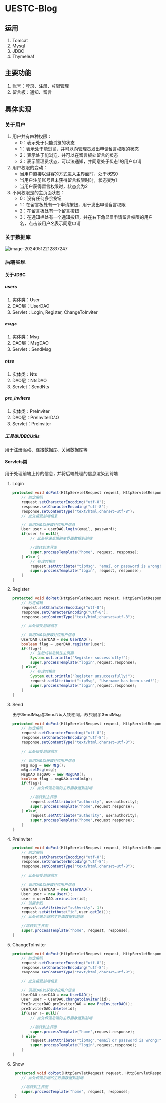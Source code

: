 # UESTC-Blog

## 运用

1. Tomcat
2. Mysql
3. JDBC
4. Thymeleaf

## 主要功能

1. 账号：登录、注册、权限管理
2. 留言板：通知、留言

## 具体实现

### 关于用户

1. 用户共有四种权限：
	- 0：表示处于只能浏览的状态
	- 1：表示处于能浏览，并可以向管理员发出申请留言权限的状态
	- 2：表示处于能浏览，并可以在留言板处留言的状态
	- 3：表示管理员状态，可以法通知，并同意处于状态1的用户申请
2. 用户权限的变动：
	- 当用户直接以游客的方式进入主界面时，处于状态0
	- 当用户注册账号且未获得留言权限时时，状态变为1
	- 当用户获得留言权限时，状态变为2
3. 不同权限是的主页面状态：
	- 0：没有任何多余按钮
	- 1：在留言板处有一个申请按钮，用于发出申请留言权限
	- 2：在留言板处有一个留言按钮
	- 3：在通知栏处有一个通知按钮，并在右下角显示申请留言权限的用户名，点击该用户名表示同意申请

### 关于数据库

![image-20240512212837247](./image/image-20240512212837247.png)

### 后端实现

#### 关于JDBC

##### users

1. 实体类：User
2. DAO层：UserDAO
3. Servlet：Login, Register, ChangeToInviter

##### msgs

1. 实体类：Msg
2. DAO层：MsgDAO
3. Servlet：SendMsg

##### ntss

1. 实体类：Nts
2. DAO层：NtsDAO
3. Servlet：SendNts

##### pre_inviters

1. 实体类：PreInviter
2. DAO层：PreInviterDAO
3. Servlet：PreInviter

##### 工具类JDBCUtils

用于注册驱动、连接数据库、关闭数据库等

#### Servlets类

用于处理前端上传的信息，并将后端处理的信息渲染到前端

1. Login

	```Java
	protected void doPost(HttpServletRequest request, HttpServletResponse response) throws ServletException, IOException {
	    // 约定编码
	    request.setCharacterEncoding("utf-8");
	    response.setCharacterEncoding("utf-8");
	    response.setContentType("text/html;charset=utf-8");
	    // 此处接受前端信息
	
	    // 调用DAO以获取对应用户信息
	    User user = userDAO.login(email, password);
	    if(user != null){
	        // 此处传递后端的主界面数据到前端
	
	        //跳转到主界面
	        super.processTemplate("home", request, response);
	    } else {
	        // 有误时报错
	        request.setAttribute("tipMsg", "email or password is wrong!");
	        super.processTemplate("login", request, response);
	    }
	}
	```

2. Register

	```Java
	protected void doPost(HttpServletRequest request, HttpServletResponse response) throws ServletException, IOException {
	    // 约定编码
	    request.setCharacterEncoding("utf-8");
	    response.setCharacterEncoding("utf-8");
	    response.setContentType("text/html;charset=utf-8");
	
	    // 此处接受前端信息
	
	    // 调用DAO以获取对应用户信息
	    UserDAO userDAO = new UserDAO();
	    boolean flag = userDAO.register(user);
	    if(flag){
	        // 注册成功后跳往主页面
	        System.out.println("Register successfully!");
	        super.processTemplate("login",request,response);
	    } else{
	        // 有误时报错
	        System.out.println("Register unsuccessfully!");
	        request.setAttribute("tipMsg", "Username has been used!");
	        super.processTemplate("login",request,response);
	    }
	}
	```

3. Send

	由于SendMsg与SendNts大致相同，故只展示SendMsg

	```Java
	protected void doPost(HttpServletRequest request, HttpServletResponse response) throws ServletException, IOException {
	    // 约定编码
	    request.setCharacterEncoding("utf-8");
	    response.setCharacterEncoding("utf-8");
	    response.setContentType("text/html;charset=utf-8");
	    
	    // 此处接受前端信息
	
	    // 调用DAO以获取对应用户信息
	    Msg m5g = new Msg();
	    m5g.setMsg(msg);
	    MsgDAO msgDAO = new MsgDAO();
	    boolean flag = msgDAO.send(m5g);
	    if(flag){
	        // 此处传递后端的主界面数据到前端
	
	        //跳转到主界面
	        request.setAttribute("authority", userauthority);
	        super.processTemplate("home",request,response);
	    } else{
	        request.setAttribute("authority", userauthority);
	        super.processTemplate("home",request,response);
	    }
	}
	```

4. PreInviter

	```Java
	protected void doPost(HttpServletRequest request, HttpServletResponse response) throws ServletException, IOException {
	    // 约定编码
	    request.setCharacterEncoding("utf-8");
	    response.setCharacterEncoding("utf-8");
	    response.setContentType("text/html;charset=utf-8");
	    
	    // 此处接受前端信息
	
	    // 调用DAO以获取对应用户信息
	    UserDAO userDAO = new UserDAO();
	    User user = new User();
	    user = userDAO.preinviter(id);
	    // 设置参数
	    request.setAttribute("authority", 1);
	    request.setAttribute("id",user.getId());
	    // 此处传递后端的主界面数据到前端
	
	    //跳转到主界面
	    super.processTemplate("home", request, response);
	}
	```

5. ChangeToInviter

	```Java
	protected void doPost(HttpServletRequest request, HttpServletResponse response) throws ServletException, IOException {
	    // 约定编码
	    request.setCharacterEncoding("utf-8");
	    response.setCharacterEncoding("utf-8");
	    response.setContentType("text/html;charset=utf-8");
	    
	    // 此处接受前端信息
	
	    // 调用DAO以获取对应用户信息
	    UserDAO userDAO = new UserDAO();
	    User user = UserDAO.changetoinviter(id);
	    PreInviterDAO preInviterDAO = new PreInviterDAO();
	    preInviterDAO.delete(id);
	    if(user != null){
	        // 此处传递后端的主界面数据到前端
	
	        //跳转到主界面
	        super.processTemplate("home",request,response);
	    } else{
	        request.setAttribute("tipMsg","email or password is wrong!");
	        super.processTemplate("login",request,response);
	    }
	}
	```

6. Show

	```Java
	 protected void doPost(HttpServletRequest request, HttpServletResponse response) throws ServletException, IOException {
	    // 此处传递后端的主界面数据到前端
	
	    //跳转到主界面
	    super.processTemplate("home", request, response);
	 }
	```

	